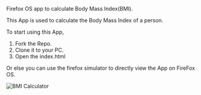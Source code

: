 Firefox OS app to calculate Body Mass Index(BMI).


This App is used to calculate the Body Mass Index of a person.

To start using this App,
1. Fork the Repo.
2. Clone it to your PC.
3. Open the index.html

Or else you can use the firefox simulator to directly view the App on FireFox OS.


![BMI Calculator](https://marketplace.cdn.mozilla.net/img/uploads/addon_icons/510/510674-128.png)


